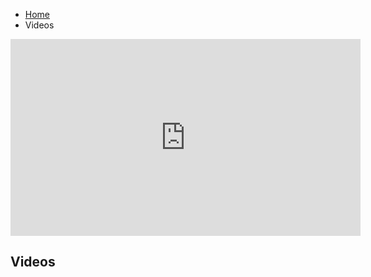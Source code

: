 <ul class="breadcrumb">
  <li><a href="home.html">Home</a></li>
  <li>Videos</li>
</ul>

<iframe width="560" height="315" src="https://www.youtube.com/embed/n8SPgFRcem4" frameborder="0" allowfullscreen></iframe>

<h2>Videos</h2>
